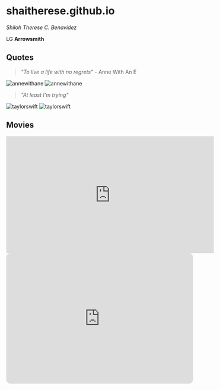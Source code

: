 # shaitherese.github.io
*Shiloh Therese C. Benavidez*

LG **Arrowsmith**

## Quotes
 >*"To live a life with no regrets"* - Anne With An E

![annewithane](https://64.media.tumblr.com/38fa9b5216477eb6b9dfc215fab2ace6/882779b1ff4b2485-8b/s540x810/403906b46764cde32ab6e83075a3df1f0f732459.pnj)
![annewithane](https://64.media.tumblr.com/0bc407c834a1d9559be10d6ea5af2219/e297a64213eb837c-2d/s540x810/470303b50b117fe5d4da46a9231e68f8de1381ee.pnj)

>*"At least I'm trying"*

![taylorswift](https://64.media.tumblr.com/3ea82798f55fb5966e8dae3c4cbf62df/5164661fc540c917-7c/s540x810/8a9f9cac1355e0ec225240240f75fdf4ac5bc5e0.jpg)
![taylorswift](https://64.media.tumblr.com/8801ba10f41ad4026567fb9dc60d6c8e/306fb305afa94638-66/s540x810/dce5f192d139d2612ab1465daca13fe4bdfd213b.jpg)

## Movies




<iframe width="560" height="315" src="https://www.youtube.com/embed/tGv7CUutzqU" title="YouTube video player" frameborder="0" allow="accelerometer; autoplay; clipboard-write; encrypted-media; gyroscope; picture-in-picture; web-share" allowfullscreen></iframe>
<iframe style="border-radius:12px" src="https://open.spotify.com/embed/playlist/4UzOQu5dRuYLRQDMhPkrVE?utm_source=generator" width="100%" height="352" frameBorder="0" allowfullscreen="" allow="autoplay; clipboard-write; encrypted-media; fullscreen; picture-in-picture" loading="lazy"></iframe>
